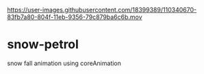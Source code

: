 
https://user-images.githubusercontent.com/18399389/110340670-83fb7a80-804f-11eb-9356-79c879ba6c6b.mov

# snow-petrol
snow fall animation using coreAnimation
